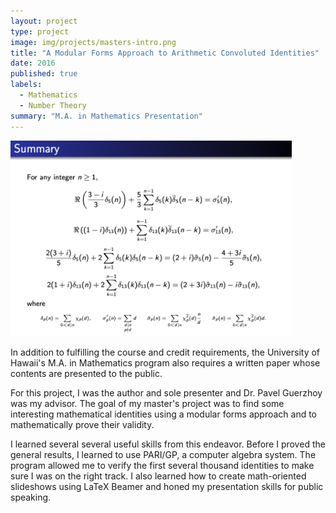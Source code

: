 ```yaml
---
layout: project
type: project
image: img/projects/masters-intro.png
title: "A Modular Forms Approach to Arithmetic Convoluted Identities"
date: 2016
published: true
labels:
  - Mathematics
  - Number Theory
summary: "M.A. in Mathematics Presentation"
---
```


<div class="text-center p-4">
  <img width="450px" src="../img/projects/modforms.png" class="img-thumbnail" >
</div>

In addition to fulfilling the course and credit requirements, the University of Hawaii's M.A. in Mathematics program also requires a written paper whose contents are presented to the public. 

For this project, I was the author and sole presenter and Dr. Pavel Guerzhoy was my advisor. The goal of my master's project was to find some interesting mathematical identities using a modular forms approach and to mathematically prove their validity. 

I learned several several useful skills from this endeavor. Before I proved the general results, I learned to use PARI/GP, a computer algebra system. The program allowed me to verify the first several thousand identities to make sure I was on the right track. I also learned how to create math-oriented slideshows using LaTeX Beamer and honed my presentation skills for public speaking.
